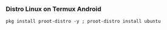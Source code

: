 ### Distro Linux on Termux Android
```
pkg install proot-distro -y ; proot-distro install ubuntu
```
